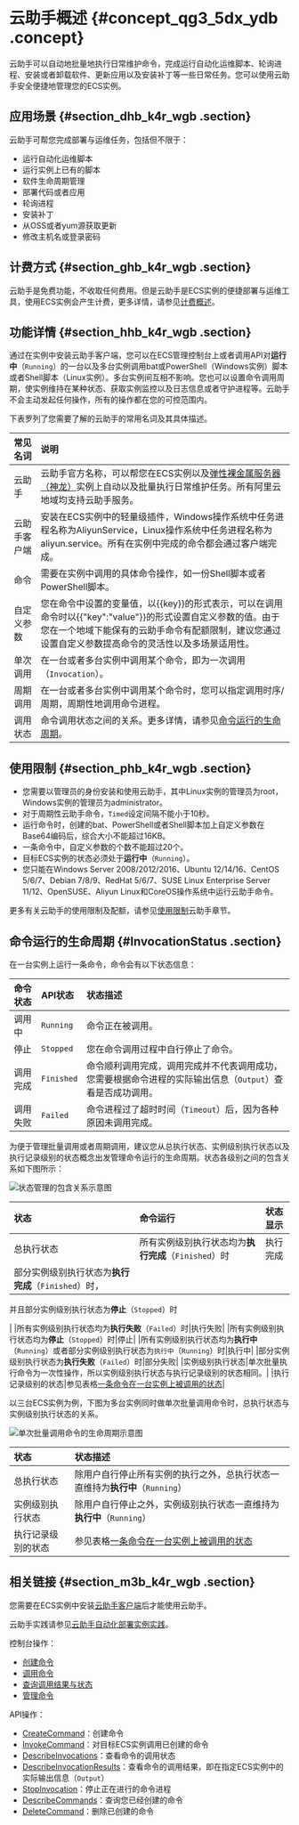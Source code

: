 # 云助手概述 {#concept_qg3_5dx_ydb .concept}

云助手可以自动地批量地执行日常维护命令，完成运行自动化运维脚本、轮询进程、安装或者卸载软件、更新应用以及安装补丁等一些日常任务。您可以使用云助手安全便捷地管理您的ECS实例。

## 应用场景 {#section_dhb_k4r_wgb .section}

云助手可帮您完成部署与运维任务，包括但不限于：

-   运行自动化运维脚本
-   运行实例上已有的脚本
-   软件生命周期管理
-   部署代码或者应用
-   轮询进程
-   安装补丁
-   从OSS或者yum源获取更新
-   修改主机名或登录密码

## 计费方式 {#section_ghb_k4r_wgb .section}

云助手是免费功能，不收取任何费用。但是云助手是ECS实例的便捷部署与运维工具，使用ECS实例会产生计费，更多详情，请参见[计费概述](../../../../cn.zh-CN/产品定价/计费概览.md#)。

## 功能详情 {#section_hhb_k4r_wgb .section}

通过在实例中安装云助手客户端，您可以在ECS管理控制台上或者调用API对**运行中**（`Running`）的一台以及多台实例调用bat或PowerShell（Windows实例）脚本或者Shell脚本（Linux实例）。多台实例间互相不影响。您也可以设置命令调用周期，使实例维持在某种状态、获取实例监控以及日志信息或者守护进程等。云助手不会主动发起任何操作，所有的操作都在您的可控范围内。

下表罗列了您需要了解的云助手的常用名词及其具体描述。

|常见名词|说明|
|:---|:-|
|云助手|云助手官方名称，可以帮您在ECS实例以及[弹性裸金属服务器（神龙）](../../../../cn.zh-CN/实例/选择实例规格/弹性裸金属服务器（神龙）/什么是弹性裸金属服务器.md#)实例上自动以及批量执行日常维护任务。所有阿里云地域均支持云助手服务。|
|云助手客户端|安装在ECS实例中的轻量级插件，Windows操作系统中任务进程名称为AliyunService，Linux操作系统中任务进程名称为aliyun.service。所有在实例中完成的命令都会通过客户端完成。|
|命令|需要在实例中调用的具体命令操作，如一份Shell脚本或者PowerShell脚本。|
|自定义参数|您在命令中设置的变量值，以\{\{key\}\}的形式表示，可以在调用命令时以\{\{"key":"value"\}\}的形式设置自定义参数的值。由于您在一个地域下能保有的云助手命令有配额限制，建议您通过设置自定义参数提高命令的灵活性以及多场景适用性。|
|单次调用|在一台或者多台实例中调用某个命令，即为一次调用（`Invocation`）。|
|周期调用|在一台或者多台实例中调用某个命令时，您可以指定调用时序/周期，周期性地调用命令进程。|
|调用状态|命令调用状态之间的关系。更多详情，请参见[命令运行的生命周期](cn.zh-CN/运维与监控/云助手/云助手概述.md#)。|

## 使用限制 {#section_phb_k4r_wgb .section}

-   您需要以管理员的身份安装和使用云助手，其中Linux实例的管理员为root，Windows实例的管理员为administrator。
-   对于周期性云助手命令，`Timed`设定间隔不能小于10秒。
-   运行命令时，创建的bat、PowerShell或者Shell脚本加上自定义参数在Base64编码后，综合大小不能超过16KB。
-   一条命令中，自定义参数的个数不能超过20个。
-   目标ECS实例的状态必须处于**运行中**（`Running`）。
-   您只能在Windows Server 2008/2012/2016、Ubuntu 12/14/16、CentOS 5/6/7、Debian 7/8/9、RedHat 5/6/7、SUSE Linux Enterprise Server 11/12、OpenSUSE、Aliyun Linux和CoreOS操作系统中运行云助手命令。

更多有关云助手的使用限制及配额，请参见[使用限制](../../../../cn.zh-CN/产品简介/使用限制.md#CloudAxtQuota)云助手章节。

## 命令运行的生命周期 {#InvocationStatus .section}

在一台实例上运行一条命令，命令会有以下状态信息：

|命令状态|API状态|状态描述|
|:---|:----|:---|
|调用中|`Running`|命令正在被调用。|
|停止|`Stopped`|您在命令调用过程中自行停止了命令。|
|调用完成|`Finished`|命令顺利调用完成，调用完成并不代表调用成功，您需要根据命令进程的实际输出信息（`Output`）查看是否成功调用。|
|调用失败|`Failed`|命令进程过了超时时间（`Timeout`）后，因为各种原因未调用完成。|

为便于管理批量调用或者周期调用，建议您从总执行状态、实例级别执行状态以及执行记录级别的状态概念出发管理命令运行的生命周期。状态各级别之间的包含关系如下图所示：

![状态管理的包含关系示意图](images/5245_zh-CN.png "状态管理的包含关系示意图")

|状态|命令运行|状态显示|
|:-|:---|:---|
|总执行状态|所有实例级别执行状态均为**执行完成**（`Finished`）时|执行完成|
| 部分实例级别执行状态为**执行完成**（`Finished`）时，

 并且部分实例级别执行状态为**停止**（`Stopped`）时

 |
|所有实例级别执行状态均为**执行失败**（`Failed`）时|执行失败|
|所有实例级别执行状态均为**停止**（`Stopped`）时|停止|
|所有实例级别执行状态均为**执行中**（`Running`）或者部分实例级别执行状态为`执行中`（`Running`）时|执行中|
|部分实例级别执行状态为**执行失败**（`Failed`）时|部分失败|
|实例级别执行状态|单次批量执行命令为一次性操作，所以实例级别执行状态与执行记录级别的状态相同。|
|执行记录级别的状态|参见表格[一条命令在一台实例上被调用的状态](cn.zh-CN/运维与监控/云助手/云助手概述.md#)|

以三台ECS实例为例，下图为多台实例同时做单次批量调用命令时，总执行状态与实例级别执行状态的关系。

![单次批量调用命令的生命周期示意图](images/5246_zh-CN.png "单次批量调用命令的生命周期示意图")

|状态|状态描述|
|:-|:---|
|总执行状态|除用户自行停止所有实例的执行之外，总执行状态一直维持为**执行中**（`Running`）|
|实例级别执行状态|除用户自行停止之外，实例级别执行状态一直维持为**执行中**（`Running`）|
|执行记录级别的状态|参见表格[一条命令在一台实例上被调用的状态](cn.zh-CN/运维与监控/云助手/云助手概述.md#)|

## 相关链接 {#section_m3b_k4r_wgb .section}

您需要在ECS实例中安装[云助手客户端](../../../../cn.zh-CN/运维与监控/云助手/配置云助手客户端.md#)后才能使用云助手。

云助手实践请参见[云助手自动化部署实例实践](../../../../cn.zh-CN/运维与监控/云助手/云助手自动化部署实践.md#)。

控制台操作：

-   [创建命令](../../../../cn.zh-CN/运维与监控/云助手/使用云助手/新建命令.md#)
-   [调用命令](../../../../cn.zh-CN/运维与监控/云助手/使用云助手/执行命令.md#)
-   [查询调用结果与状态](../../../../cn.zh-CN/运维与监控/云助手/使用云助手/查询执行结果与状态.md#)
-   [管理命令](../../../../cn.zh-CN/运维与监控/云助手/使用云助手/管理命令.md#)

API操作：

-   [CreateCommand](../../../../cn.zh-CN/API参考/云助手/CreateCommand.md#)：创建命令
-   [InvokeCommand](../../../../cn.zh-CN/API参考/云助手/InvokeCommand.md#)：对目标ECS实例调用已创建的命令
-   [DescribeInvocations](../../../../cn.zh-CN/API参考/云助手/DescribeInvocations.md#)：查看命令的调用状态
-   [DescribeInvocationResults](../../../../cn.zh-CN/API参考/云助手/DescribeInvocationResults.md#)：查看命令的调用结果，即在指定ECS实例中的实际输出信息（`Output`）
-   [StopInvocation](../../../../cn.zh-CN/API参考/云助手/StopInvocation.md#)：停止正在进行的命令进程
-   [DescribeCommands](../../../../cn.zh-CN/API参考/云助手/DescribeCommands.md#)：查询您已经创建的命令
-   [DeleteCommand](../../../../cn.zh-CN/API参考/云助手/DeleteCommand.md#)：删除已创建的命令

